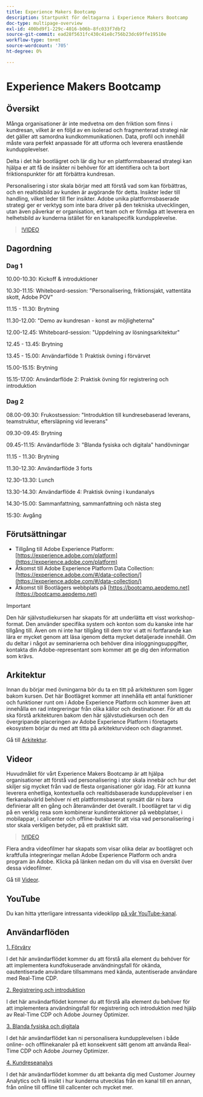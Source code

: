 ```yaml
---
title: Experience Makers Bootcamp
description: Startpunkt för deltagarna i Experience Makers Bootcamp
doc-type: multipage-overview
exl-id: 400bd9f1-229c-4016-b06b-8fc033f7dbf2
source-git-commit: ead28f5631fc430c41e8c756b23dc69ffe19510e
workflow-type: tm+mt
source-wordcount: '705'
ht-degree: 0%

---
```


# Experience Makers Bootcamp

## Översikt

Många organisationer är inte medvetna om den friktion som finns i kundresan, vilket är en följd av en isolerad och fragmenterad strategi när det gäller att samordna kundkommunikationen. Data, profil och innehåll måste vara perfekt anpassade för att utforma och leverera enastående kundupplevelser.

Delta i det här bootlägret och lär dig hur en plattformsbaserad strategi kan hjälpa er att få de insikter ni behöver för att identifiera och ta bort friktionspunkter för att förbättra kundresan.

Personalisering i stor skala börjar med att förstå vad som kan förbättras, och en realtidsbild av kunden är avgörande för detta. Insikter leder till handling, vilket leder till fler insikter. Adobe unika plattformsbaserade strategi ger er verktyg som inte bara driver på den tekniska utvecklingen, utan även påverkar er organisation, ert team och er förmåga att leverera en helhetsbild av kunderna istället för en kanalspecifik kundupplevelse.

>[!VIDEO](https://video.tv.adobe.com/v/344962?quality=12&enable=on)

## Dagordning

### Dag 1

10.00-10.30: Kickoff &amp; introduktioner

10.30-11.15: Whiteboard-session: &quot;Personalisering, friktionsjakt, vattentäta skott, Adobe POV&quot;

11.15 - 11.30: Brytning

11.30-12.00: &quot;Demo av kundresan - konst av möjligheterna&quot;

12.00-12.45: Whiteboard-session: &quot;Uppdelning av lösningsarkitektur&quot;

12.45 - 13.45: Brytning

13.45 - 15.00: Användarflöde 1: Praktisk övning i förvärvet

15.00-15.15: Brytning

15.15-17.00: Användarflöde 2: Praktisk övning för registrering och introduktion

### Dag 2

08.00-09.30: Frukostsession: &quot;Introduktion till kundresebaserad leverans, teamstruktur, eftersläpning vid leverans&quot;

09.30-09.45: Brytning

09.45-11.15: Användarflöde 3: &quot;Blanda fysiska och digitala&quot; handövningar

11.15 - 11.30: Brytning

11.30-12.30: Användarflöde 3 forts

12.30-13.30: Lunch

13.30-14.30: Användarflöde 4: Praktisk övning i kundanalys

14.30-15.00: Sammanfattning, sammanfattning och nästa steg

15:30: Avgång

## Förutsättningar

- Tillgång till Adobe Experience Platform: [https://experience.adobe.com/platform](https://experience.adobe.com/platform)
- Åtkomst till Adobe Experience Platform Data Collection: [https://experience.adobe.com/#/data-collection/](https://experience.adobe.com/#/data-collection/)
- Åtkomst till Bootlägers webbplats på [https://bootcamp.aepdemo.net](https://bootcamp.aepdemo.net)

>[!IMPORTANT]
>
>Den här självstudiekursen har skapats för att underlätta ett visst workshop-format. Den använder specifika system och konton som du kanske inte har tillgång till. Även om ni inte har tillgång till dem tror vi att ni fortfarande kan lära er mycket genom att läsa igenom detta mycket detaljerade innehåll. Om du deltar i något av seminarierna och behöver dina inloggningsuppgifter, kontakta din Adobe-representant som kommer att ge dig den information som krävs.

## Arkitektur

Innan du börjar med övningarna bör du ta en titt på arkitekturen som ligger bakom kursen. Det här Bootlägret kommer att innehålla ett antal funktioner och funktioner runt om i Adobe Experience Platform och kommer även att innehålla en rad integreringar från olika källor och destinationer. För att du ska förstå arkitekturen bakom den här självstudiekursen och den övergripande placeringen av Adobe Experience Platform i företagets ekosystem börjar du med att titta på arkitekturvideon och diagrammet.

Gå till [Arkitektur](https://experienceleague.adobe.com/docs/platform-learn/comprehensive-technical-tutorial-v22/architecture.html?lang=en).

## Videor

Huvudmålet för vårt Experience Makers Bootcamp är att hjälpa organisationer att förstå vad personalisering i stor skala innebär och hur det skiljer sig mycket från vad de flesta organisationer gör idag. För att kunna leverera enhetliga, kontextuella och realtidsbaserade kundupplevelser i en flerkanalsvärld behöver ni ett plattformsbaserat synsätt där ni bara definierar allt en gång och återanvänder det överallt. I bootlägret tar vi dig på en verklig resa som kombinerar kundinteraktioner på webbplatser, i mobilappar, i callcenter och offline-butiker för att visa vad personalisering i stor skala verkligen betyder, på ett praktiskt sätt.

>[!VIDEO](https://video.tv.adobe.com/v/345446?quality=12&enable=on)

Flera andra videofilmer har skapats som visar olika delar av bootlägret och kraftfulla integreringar mellan Adobe Experience Platform och andra program än Adobe. Klicka på länken nedan om du vill visa en översikt över dessa videofilmer.

Gå till [Videor](https://experienceleague.adobe.com/docs/platform-learn/comprehensive-technical-tutorial-v22/videos.html?lang=en).

## YouTube

Du kan hitta ytterligare intressanta videoklipp [på vår YouTube-kanal](https://www.youtube.com/channel/UCUKG2dkZ9pYuZUPebQ21jUw).

## Användarflöden

[1. Förvärv](./uc/uc1/uc1.md)

I det här användarflödet kommer du att förstå alla element du behöver för att implementera kundfokuserade användningsfall för okända, oautentiserade användare tillsammans med kända, autentiserade användare med Real-Time CDP.

[2. Registrering och introduktion](./uc/uc2/uc2.md)

I det här användarflödet kommer du att förstå alla element du behöver för att implementera användningsfall för registrering och introduktion med hjälp av Real-Time CDP och Adobe Journey Optimizer.

[3. Blanda fysiska och digitala](./uc/uc3/uc3.md)

I det här användarflödet kan ni personalisera kundupplevelsen i både online- och offlinekanaler på ett konsekvent sätt genom att använda Real-Time CDP och Adobe Journey Optimizer.

[4. Kundreseanalys](./uc/uc4/uc4.md)

I det här användarflödet kommer du att bekanta dig med Customer Journey Analytics och få insikt i hur kunderna utvecklas från en kanal till en annan, från online till offline till callcenter och mycket mer.
